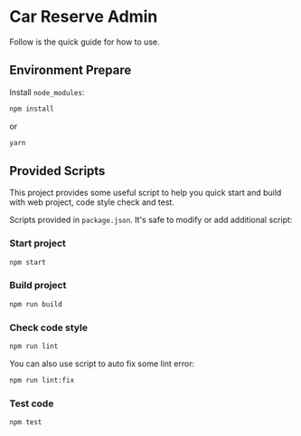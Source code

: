 # Car Reserve Admin

Follow is the quick guide for how to use.

## Environment Prepare

Install `node_modules`:

```bash
npm install
```

or

```bash
yarn
```

## Provided Scripts

This project provides some useful script to help you quick start and build with web project, code style check and test.

Scripts provided in `package.json`. It's safe to modify or add additional script:

### Start project

```bash
npm start
```

### Build project

```bash
npm run build
```

### Check code style

```bash
npm run lint
```

You can also use script to auto fix some lint error:

```bash
npm run lint:fix
```

### Test code

```bash
npm test
```
